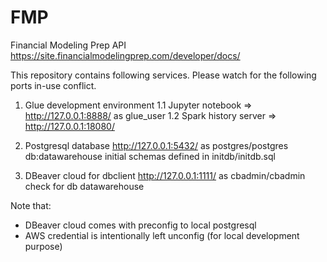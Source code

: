# FMP
Financial Modeling Prep API https://site.financialmodelingprep.com/developer/docs/

This repository contains following services. Please watch for the following ports in-use conflict.

1. Glue development environment
 1.1 Jupyter notebook => http://127.0.0.1:8888/  as glue_user
 1.2 Spark history server => http://127.0.0.1:18080/

2. Postgresql database
 http://127.0.0.1:5432/ as postgres/postgres db:datawarehouse
 initial schemas defined in initdb/initdb.sql

3. DBeaver cloud for dbclient
 http://127.0.0.1:1111/ as cbadmin/cbadmin
 check for db datawarehouse

Note that: 
- DBeaver cloud comes with preconfig to local postgresql
- AWS credential is intentionally left unconfig (for local development purpose)
